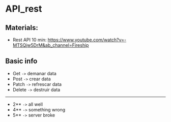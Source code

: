 # API_rest

## Materials: 
- Rest API 10 min: https://www.youtube.com/watch?v=-MTSQjw5DrM&ab_channel=Fireship

## Basic info
- Get `->` demanar data
- Post `->` crear data
- Patch `->` refrescar data
- Delete `->` destruir data
-----------------------------
- 2** `->` all well
- 4** `->` something wrong
-  5** `->` server broke



